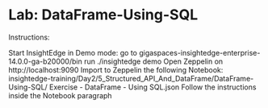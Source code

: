 # Lab: DataFrame-Using-SQL

Instructions:

Start InsightEdge in Demo mode:
    go to gigaspaces-insightedge-enterprise-14.0.0-ga-b20000/bin
    run ./insightedge demo
Open Zeppelin on http://localhost:9090
Import to Zeppelin the following Notebook:
insightedge-training/Day2/5_Structured_API_And_DataFrame/DataFrame-Using-SQL/
Exercise - DataFrame - Using SQL.json
Follow the instructions inside the Notebook paragraph

